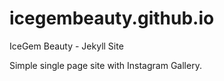 # icegembeauty.github.io
IceGem Beauty - Jekyll Site

Simple single page site with Instagram Gallery.
